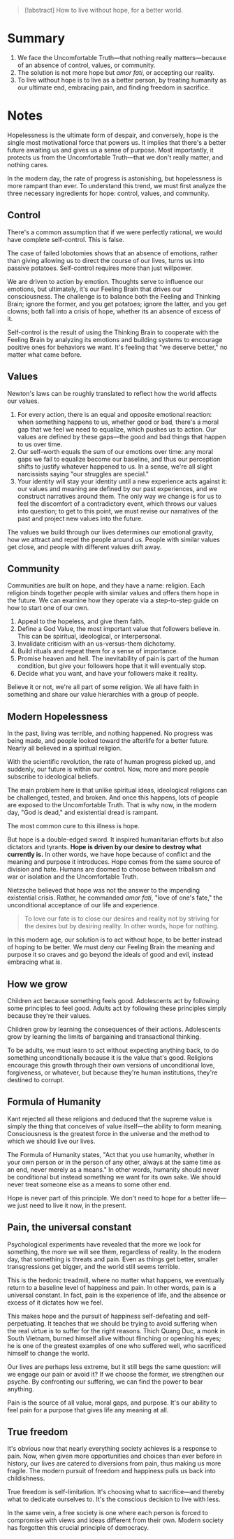 > [!abstract]
> How to live without hope, for a better world.

# Summary
1. We face the Uncomfortable Truth—that nothing really matters—because of an absence of control, values, or community.
2. The solution is not more hope but *amor fati*, or accepting our reality.
3. To live without hope is to live as a better person, by treating humanity as our ultimate end, embracing pain, and finding freedom in sacrifice.

# Notes
Hopelessness is the ultimate form of despair, and conversely, hope is the single most motivational force that powers us. It implies that there's a better future awaiting us and gives us a sense of purpose. Most importantly, it protects us from the Uncomfortable Truth—that we don't really matter, and nothing cares.

In the modern day, the rate of progress is astonishing, but hopelessness is more rampant than ever. To understand this trend, we must first analyze the three necessary ingredients for hope: control, values, and community.

## Control
There's a common assumption that if we were perfectly rational, we would have complete self-control. This is false.

The case of failed lobotomies shows that an absence of emotions, rather than giving allowing us to direct the course of our lives, turns us into passive potatoes. Self-control requires more than just willpower.

We are driven to action by emotion. Thoughts serve to influence our emotions, but ultimately, it's our Feeling Brain that drives our consciousness. The challenge is to balance both the Feeling and Thinking Brain; ignore the former, and you get potatoes; ignore the latter, and you get clowns; both fall into a crisis of hope, whether its an absence of excess of it.

Self-control is the result of using the Thinking Brain to cooperate with the Feeling Brain by analyzing its emotions and building systems to encourage positive ones for behaviors we want. It's feeling that "we deserve better," no matter what came before.

## Values
Newton's laws can be roughly translated to reflect how the world affects our values.
1. For every action, there is an equal and opposite emotional reaction: when something happens to us, whether good or bad, there's a moral gap that we feel we need to equalize, which pushes us to action. Our values are defined by these gaps—the good and bad things that happen to us over time.
2. Our self-worth equals the sum of our emotions over time: any moral gaps we fail to equalize become our baseline, and thus our perception shifts to justify whatever happened to us. In a sense, we're all slight narcissists saying "our struggles are special."
3. Your identity will stay your identity until a new experience acts against it: our values and meaning are defined by our past experiences, and we construct narratives around them. The only way we change is for us to feel the discomfort of a contradictory event, which throws our values into question; to get to this point, we must revise our narratives of the past and project new values into the future.

The values we build through our lives determines our emotional gravity, how we attract and repel the people around us. People with similar values get close, and people with different values drift away.

## Community
Communities are built on hope, and they have a name: religion. Each religion binds together people with similar values and offers them hope in the future. We can examine how they operate via a step-to-step guide on how to start one of our own.
1. Appeal to the hopeless, and give them faith.
2. Define a God Value, the most important value that followers believe in. This can be spiritual, ideological, or interpersonal.
3. Invalidate criticism with an us-versus-them dichotomy.
4. Build rituals and repeat them for a sense of importance.
5. Promise heaven and hell. The inevitability of pain is part of the human condition, but give your followers hope that it will eventually stop.
6. Decide what you want, and have your followers make it reality.

Believe it or not, we're all part of some religion. We all have faith in something and share our value hierarchies with a group of people.

## Modern Hopelessness
In the past, living was terrible, and nothing happened. No progress was being made, and people looked toward the afterlife for a better future. Nearly all believed in a spiritual religion.

With the scientific revolution, the rate of human progress picked up, and suddenly, our future is within our control. Now, more and more people subscribe to ideological beliefs.

The main problem here is that unlike spiritual ideas, ideological religions can be challenged, tested, and broken. And once this happens, lots of people are exposed to the Uncomfortable Truth. That is why now, in the modern day, "God is dead," and existential dread is rampant.

The most common cure to this illness is hope.

But hope is a double-edged sword. It inspired humanitarian efforts but also dictators and tyrants. **Hope is driven by our desire to destroy what currently is.** In other words, we have hope because of conflict and the meaning and purpose it introduces. Hope comes from the same source of division and hate. Humans are doomed to choose between tribalism and war or isolation and the Uncomfortable Truth.

Nietzsche believed that hope was not the answer to the impending existential crisis. Rather, he commanded *amor fati*, "love of one's fate," the unconditional acceptance of our life and experience.

> To love our fate is to close our desires and reality not by striving for the desires but by desiring reality. In other words, hope for nothing.

In this modern age, our solution is to act without hope, to be better instead of hoping to be better. We must deny our Feeling Brain the meaning and purpose it so craves and go beyond the ideals of good and evil, instead embracing what *is*.

## How we grow
Children act because something feels good. Adolescents act by following some principles to feel good. Adults act by following these principles simply because they're their values.

Children grow by learning the consequences of their actions. Adolescents grow by learning the limits of bargaining and transactional thinking.

To be adults, we must learn to act without expecting anything back, to do something unconditionally because it is the value that's good. Religions encourage this growth through their own versions of unconditional love, forgiveness, or whatever, but because they're human institutions, they're destined to corrupt.

## Formula of Humanity
Kant rejected all these religions and deduced that the supreme value is simply the thing that conceives of value itself—the ability to form meaning. Consciousness is the greatest force in the universe and the method to which we should live our lives.

The Formula of Humanity states, "Act that you use humanity, whether in your own person or in the person of any other, always at the same time as an end, never merely as a means." In other words, humanity should never be conditional but instead something we want for its own sake. We should never treat someone else as a means to some other end.

Hope is never part of this principle. We don't need to hope for a better life—we just need to live it now, in the present.

## Pain, the universal constant
Psychological experiments have revealed that the more we look for something, the more we will see them, regardless of reality. In the modern day, that something is threats and pain. Even as things get better, smaller transgressions get bigger, and the world still seems terrible.

This is the hedonic treadmill, where no matter what happens, we eventually return to a baseline level of happiness and pain. In other words, pain is a universal constant. In fact, pain is the experience of life, and the absence or excess of it dictates how we feel.

This makes hope and the pursuit of happiness self-defeating and self-perpetuating. It teaches that we should be trying to avoid suffering when the real virtue is to suffer for the right reasons. Thich Quang Duc, a monk in South Vietnam, burned himself alive without flinching or opening his eyes; he is one of the greatest examples of one who suffered well, who sacrificed himself to change the world.

Our lives are perhaps less extreme, but it still begs the same question: will we engage our pain or avoid it? If we choose the former, we strengthen our psyche. By confronting our suffering, we can find the power to bear anything.

Pain is the source of all value, moral gaps, and purpose. It's our ability to feel pain for a purpose that gives life any meaning at all.

## True freedom
It's obvious now that nearly everything society achieves is a response to pain. Now, when given more opportunities and choices than ever before in history, our lives are catered to diversions from pain, thus making us more fragile. The modern pursuit of freedom and happiness pulls us back into childishness.

True freedom is self-limitation. It's choosing what to sacrifice—and thereby what to dedicate ourselves to. It's the conscious decision to live with less.

In the same vein, a free society is one where each person is forced to compromise with views and ideas different from their own. Modern society has forgotten this crucial principle of democracy.